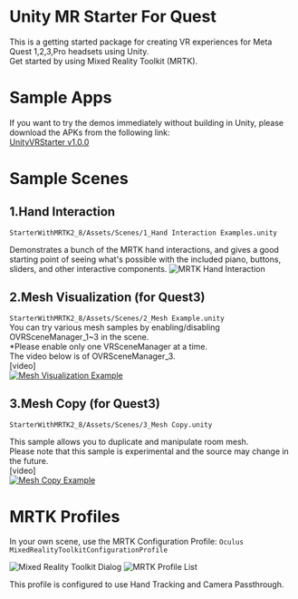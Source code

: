 # Unity MR Starter For Quest
This is a getting started package for creating VR experiences for Meta Quest 1,2,3,Pro headsets using Unity.  
Get started by using Mixed Reality Toolkit (MRTK).

# Sample Apps
If you want to try the demos immediately without building in Unity, please download the APKs from the following link:  
[UnityVRStarter v1.0.0](https://github.com/TakashiYoshinaga/UnityVRStarter/releases/tag/v1.0.0)

# Sample Scenes
## 1.Hand Interaction

`StarterWithMRTK2_8/Assets/Scenes/1_Hand Interaction Examples.unity`

Demonstrates a bunch of the MRTK hand interactions, and gives a good starting point of seeing what's possible with the included piano, buttons, sliders, and other interactive components.
![MRTK Hand Interaction](ReadmeFiles/MRTKHandInteractions.jpg)

## 2.Mesh Visualization (for Quest3)

`StarterWithMRTK2_8/Assets/Scenes/2_Mesh Example.unity`  
You can try various mesh samples by enabling/disabling OVRSceneManager_1~3 in the scene.  
*Please enable only one VRSceneManager at a time.  
The video below is of OVRSceneManager_3.  
[video]  
[![Mesh Visualization Example](https://img.youtube.com/vi/HVR5cXg5MSk/0.jpg)](https://www.youtube.com/watch?v=HVR5cXg5MSk)

## 3.Mesh Copy (for Quest3)

`StarterWithMRTK2_8/Assets/Scenes/3_Mesh Copy.unity`  

This sample allows you to duplicate and manipulate room mesh.  
Please note that this sample is experimental and the source may change in the future.  
[video]  
[![Mesh Copy Example](https://img.youtube.com/vi/BvuRo9tyMtM/0.jpg)](https://www.youtube.com/watch?v=BvuRo9tyMtM)


# MRTK Profiles
In your own scene, use the MRTK Configuration Profile:
`Oculus MixedRealityToolkitConfigurationProfile`

![Mixed Reality Toolkit Dialog](ReadmeFiles/MixedRealityToolkit.png)
![MRTK Profile List](ReadmeFiles/MRTKProfiles.png)

This profile is configured to use Hand Tracking and Camera Passthrough.
